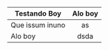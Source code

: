 |Testando Boy | Alo boy |
|---          |   :--:  |
| Que issum inuno| as   |
|Alo boy      |     dsda|
